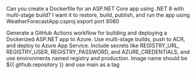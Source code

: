 Can you create a Dockerfile for an ASP.NET Core app using .NET 8 with multi-stage build? I want it to restore, build, publish, and run the app using WeatherForecastApp.csproj
export port 8080


Generate a GitHub Actions workflow for building and deploying a Dockerized ASP.NET app to Azure. Use multi-stage builds, push to ACR, and deploy to Azure App Service. Include secrets like REGISTRY_URL, REGISTRY_USER, REGISTRY_PASSWORD, and AZURE_CREDENTIALS, and use environments named registry and production. Image name should be ${{ github.repository }} and use main as a tag 